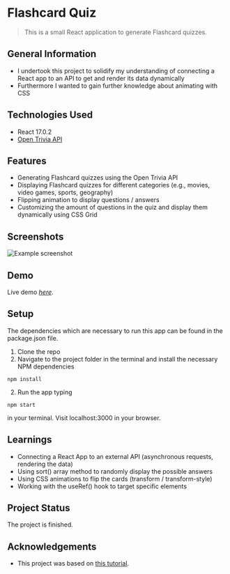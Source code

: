 # Flashcard Quiz
> This is a small React application to generate Flashcard quizzes.



## General Information
- I undertook this project to solidify my understanding of connecting a React app to an API to get and render its data dynamically
- Furthermore I wanted to gain further knowledge about animating with CSS



## Technologies Used
- React 17.0.2
- [Open Trivia API](https://opentdb.com/api_config.php)



## Features
- Generating Flashcard quizzes using the Open Trivia API
- Displaying Flashcard quizzes for different categories (e.g., movies, video games, sports, geography)
- Flipping animation to display questions / answers
- Customizing the amount of questions in the quiz and display them dynamically using CSS Grid



## Screenshots
![Example screenshot](https://i.ibb.co/G7P4p56/flashcard-quiz-screenshot.jpg)



## Demo
Live demo [_here_](https://keen-lovelace-3391b6.netlify.app).


## Setup
The dependencies which are necessary to run this app can be found in the package.json file.

1. Clone the repo
1. Navigate to the project folder in the terminal and install the necessary NPM dependencies
```
npm install
```
2. Run the app typing
```
npm start
```
in your terminal. Visit localhost:3000 in your browser.



## Learnings
- Connecting a React App to an external API (asynchronous requests, rendering the data)
- Using sort() array method to randomly display the possible answers
- Using CSS animations to flip the cards (transform / transform-style)
- Working with the useRef() hook to target specific elements



## Project Status
The project is finished.



## Acknowledgements
- This project was based on [this tutorial](https://www.youtube.com/watch?v=hEtZ040fsD8).



